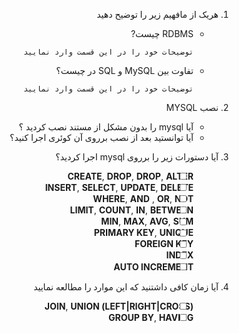 
<div dir="rtl" align="justify">

1. هریک از مافهیم زیر را توضیح دهید 
    - RDBMS چیست?

      `توضیحات خود را در این قسمت وارد نمایید`
    - تفاوت بین MySQL و SQL در چیست؟

      `توضیحات خود را در این قسمت وارد نمایید`

1. نصب MYSQL 
    - آیا mysql را بدون مشکل از مستند نصب کردید ؟
    - آیا توانستید بعد از نصب برروی آن کوئری اجرا کنید؟

1. آیا دستورات زیر را برروی mysql اجرا کردید؟
    - [ ] **CREATE**, **DROP**, **DROP**, **ALTER**
    - [ ] **INSERT**, **SELECT**, **UPDATE**, **DELETE**
    - [ ] **WHERE**, **AND** , **OR**, **NOT**
    - [ ] **LIMIT**, **COUNT**, **IN**, **BETWEEN**
    - [ ] **MIN**, **MAX**, **AVG**, **SUM**
    - [ ] **PRIMARY KEY**, **UNIQUE**
    - [ ] **FOREIGN KEY**
    - [ ] **INDEX**
    - [ ] **AUTO INCREMENT**

1. آیا زمان کافی داشتنید که این موارد را مطالعه نمایید
    - [ ] **(LEFT|RIGHT|CROSS) JOIN**, **UNION**
    - [ ] **GROUP BY**, **HAVING**

</div>
